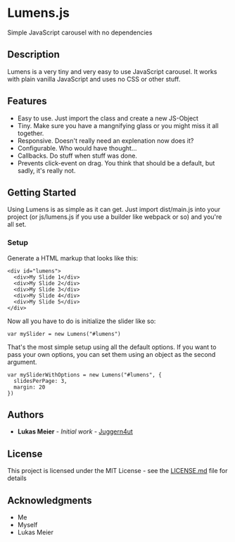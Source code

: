 # Lumens.js

Simple JavaScript carousel with no dependencies

## Description

Lumens is a very tiny and very easy to use JavaScript carousel. It works with plain vanilla JavaScript and uses no CSS or other stuff.

## Features

- Easy to use. Just import the class and create a new JS-Object
- Tiny. Make sure you have a mangnifying glass or you might miss it all together.
- Responsive. Doesn't really need an explenation now does it?
- Configurable. Who would have thought...
- Callbacks. Do stuff when stuff was done.
- Prevents click-event on drag. You think that should be a default, but sadly, it's really not.

## Getting Started

Using Lumens is as simple as it can get. Just import dist/main.js into your project (or js/lumens.js if you use a builder like webpack or so) and you're all set.

### Setup

Generate a HTML markup that looks like this:

```
<div id="lumens">
  <div>My Slide 1</div>
  <div>My Slide 2</div>
  <div>My Slide 3</div>
  <div>My Slide 4</div>
  <div>My Slide 5</div>
</div>
```

Now all you have to do is initialize the slider like so:

```
var mySlider = new Lumens("#lumens")
```

That's the most simple setup using all the default options. If you want to pass your own options, you can set them using an object as the second argument.

```
var mySliderWithOptions = new Lumens("#lumens", {
  slidesPerPage: 3,
  margin: 20
})
```

## Authors

* **Lukas Meier** - *Initial work* - [Juggern4ut](https://github.com/Juggern4ut)

## License

This project is licensed under the MIT License - see the [LICENSE.md](LICENSE.md) file for details

## Acknowledgments

* Me
* Myself
* Lukas Meier